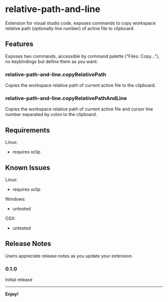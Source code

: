 # relative-path-and-line

Extension for visual studio code, exposes commands to copy workspace relative path (optionally line number) of active file to clipboard.

## Features

Exposes two commands, accessible by command palette ("Files: Copy..."), no keybindings but define them as you want:

### relative-path-and-line.copyRelativePath

Copies the workspace relative path of current active file to the clipboard.

### relative-path-and-line.copyRelativePathAndLine

Copies the workspace relative path of current active file and cursor line number separated by colon to the clipboard.

## Requirements

Linux:

* requires xclip

## Known Issues

Linux:

* requires xclip

Windows:

* untested

OSX:

* untested

## Release Notes

Users appreciate release notes as you update your extension.

### 0.1.0

Initial release

-----------------------------------------------------------------------------------------------------------

**Enjoy!**